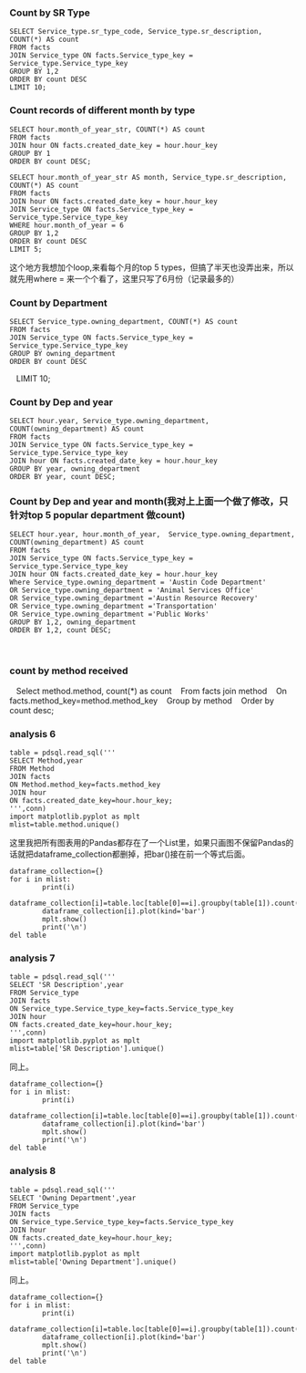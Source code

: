 ### Count by SR Type
    SELECT Service_type.sr_type_code, Service_type.sr_description, COUNT(*) AS count
    FROM facts
    JOIN Service_type ON facts.Service_type_key = Service_type.Service_type_key
    GROUP BY 1,2
    ORDER BY count DESC
    LIMIT 10;

### Count records of different month by type
    SELECT hour.month_of_year_str, COUNT(*) AS count
    FROM facts
    JOIN hour ON facts.created_date_key = hour.hour_key
    GROUP BY 1
    ORDER BY count DESC;

    SELECT hour.month_of_year_str AS month, Service_type.sr_description, COUNT(*) AS count
    FROM facts
    JOIN hour ON facts.created_date_key = hour.hour_key
    JOIN Service_type ON facts.Service_type_key = Service_type.Service_type_key
    WHERE hour.month_of_year = 6
    GROUP BY 1,2
    ORDER BY count DESC
    LIMIT 5;


这个地方我想加个loop,来看每个月的top 5 types，但搞了半天也没弄出来，所以就先用where = 来一个个看了，这里只写了6月份（记录最多的）

### Count by Department
    SELECT Service_type.owning_department, COUNT(*) AS count
    FROM facts 
    JOIN Service_type ON facts.Service_type_key = Service_type.Service_type_key
    GROUP BY owning_department
    ORDER BY count DESC
    LIMIT 10;
### Count by Dep and year
    SELECT hour.year, Service_type.owning_department, COUNT(owning_department) AS count
    FROM facts 
    JOIN Service_type ON facts.Service_type_key = Service_type.Service_type_key
    JOIN hour ON facts.created_date_key = hour.hour_key
    GROUP BY year, owning_department
    ORDER BY year, count DESC;
    

### Count by Dep and year and month(我对上上面一个做了修改，只针对top 5 popular department 做count)
    SELECT hour.year, hour.month_of_year,  Service_type.owning_department, COUNT(owning_department) AS count
    FROM facts 
    JOIN Service_type ON facts.Service_type_key = Service_type.Service_type_key
    JOIN hour ON facts.created_date_key = hour.hour_key
    Where Service_type.owning_department = 'Austin Code Department'
    OR Service_type.owning_department = 'Animal Services Office'
    OR Service_type.owning_department ='Austin Resource Recovery'
    OR Service_type.owning_department ='Transportation'
    OR Service_type.owning_department ='Public Works'
    GROUP BY 1,2, owning_department
    ORDER BY 1,2, count DESC;
    
### count by method received
    Select method.method, count(*) as count
    From facts join method
    On facts.method_key=method.method_key
    Group by method
    Order by count desc;
    

### analysis 6

	table = pdsql.read_sql('''
	SELECT Method,year
	FROM Method 
	JOIN facts
	ON Method.method_key=facts.method_key
	JOIN hour
	ON facts.created_date_key=hour.hour_key;
	''',conn)
	import matplotlib.pyplot as mplt
	mlist=table.method.unique()

这里我把所有图表用的Pandas都存在了一个List里，如果只画图不保留Pandas的话就把dataframe_collection都删掉，把bar()接在前一个等式后面。

	dataframe_collection={}
	for i in mlist:
    		print(i)
    		dataframe_collection[i]=table.loc[table[0]==i].groupby(table[1]).count().drop(1,axis=1)
    		dataframe_collection[i].plot(kind='bar')
    		mplt.show()
    		print('\n')
	del table

### analysis 7

	table = pdsql.read_sql('''
	SELECT 'SR Description',year
	FROM Service_type 
	JOIN facts
	ON Service_type.Service_type_key=facts.Service_type_key
	JOIN hour
	ON facts.created_date_key=hour.hour_key;
	''',conn)
	import matplotlib.pyplot as mplt
	mlist=table['SR Description'].unique()

同上。

	dataframe_collection={}
	for i in mlist:
    		print(i)
    		dataframe_collection[i]=table.loc[table[0]==i].groupby(table[1]).count().drop(1,axis=1)
    		dataframe_collection[i].plot(kind='bar')
    		mplt.show()
    		print('\n')
	del table

### analysis 8

	table = pdsql.read_sql('''
	SELECT 'Owning Department',year
	FROM Service_type 
	JOIN facts
	ON Service_type.Service_type_key=facts.Service_type_key
	JOIN hour
	ON facts.created_date_key=hour.hour_key;
	''',conn)
	import matplotlib.pyplot as mplt
	mlist=table['Owning Department'].unique()

同上。

	dataframe_collection={}
	for i in mlist:
    		print(i)
    		dataframe_collection[i]=table.loc[table[0]==i].groupby(table[1]).count().drop(1,axis=1)
    		dataframe_collection[i].plot(kind='bar')
    		mplt.show()
    		print('\n')
	del table
